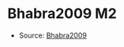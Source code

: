 <a name="material" />

# Bhabra2009 M2
<script type="application/ld+json">
  {
    "@context": "https://schema.org/",
    "@type": "ChemicalSubstance",
    "http://purl.org/dc/terms/conformsTo":
      {
        "@type": "CreativeWork",
        "@id": "https://bioschemas.org/profiles/ChemicalSubstance/0.4-RELEASE/"
      },
    "@id": "https://egonw.github.io/nanowiki/nanowiki212.html#material",
    "name": "Bhabra2009 M2",
    "sameAs": "http://127.0.0.1/mediawiki/index.php/Special:URIResolver/Bhabra2009_M2"
  }
</script>


* Source: [Bhabra2009](Bhabra2009.md)
